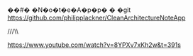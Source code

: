 ��#� �N�o�t�e�A�p�p�
�
�git https://github.com/philipplackner/CleanArchitectureNoteApp

///\\\\


https://www.youtube.com/watch?v=8YPXv7xKh2w&t=391s
